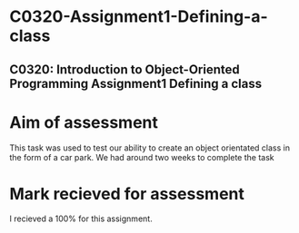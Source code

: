# C0320-Assignment1-Defining-a-class
C0320: Introduction to Object-Oriented Programming Assignment1 Defining a class
--------------------------------------------------------------------------------------

<h1> Aim of assessment </h1>
This task was used to test our ability to create an object orientated class in the form of a car park.
We had around two weeks to complete the task

<h1> Mark recieved for assessment </h1>
I recieved a 100% for this assignment.
